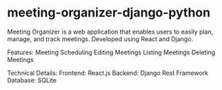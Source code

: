 # meeting-organizer-django-python
Meeting Organizer is a web application that enables users to easily plan, manage, and track meetings. Developed using React and Django.

Features:
Meeting Scheduling
Editing Meetings
Listing Meetings
Deleting Meetings

Technical Details:
Frontend: React.js
Backend: Django Rest Framework
Database: SQLite
